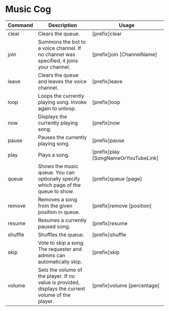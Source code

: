 # Music Cog

| Command | Description                                                                                        | Usage                                |
|---------|----------------------------------------------------------------------------------------------------|--------------------------------------|
| clear   | Clears the queue.                                                                                  | [prefix]clear                        |
| join    | Summons the bot to a voice channel. If no channel was specified, it joins your channel.            | [prefix]join [ChannelName]           |
| leave   | Clears the queue and leaves the voice channel.                                                     | [prefix]leave                        |
| loop    | Loops the currently playing song. Invoke again to unloop.                                          | [prefix]loop                         |
| now     | Displays the currently playing song.                                                               | [prefix]now                          |
| pause   | Pauses the currently playing song.                                                                 | [prefix]pause                        |
| play    | Plays a song.                                                                                      | [prefix]play [SongNameOrYouTubeLink] |
| queue   | Shows the music queue. You can optionally specify which page of the queue to show.                 | [prefix]queue [page]                 |
| remove  | Removes a song from the given position in queue.                                                   | [prefix]remove [position]            |
| resume  | Resumes a currently paused song.                                                                   | [prefix]resume                       |
| shuffle | Shuffles the queue.                                                                                | [prefix]shuffle                      |
| skip    | Vote to skip a song. The requester and admins can automatically skip.                              | [prefix]skip                         |
| volume  | Sets the volume of the player. If no value is provided, displays the current volume of the player. | [prefix]volume [percentage]          |
